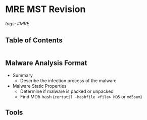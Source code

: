# MRE MST Revision

###### tags: #MRE

## Table of Contents
```toc
```

## Malware Analysis Format
- Summary
	- Describe the infection process of the malware
- Malware Static Properties
	- Determine if malware is packed or unpacked
	- Find MD5 hash (`certutil -hashfile <file> MD5` or `md5sum`)

## Tools
